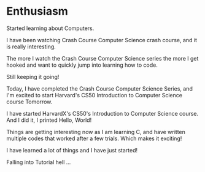 # Enthusiasm
Started learning about Computers.

I have been watching Crash Course Computer Science crash course, and it is really interesting.

The more I watch the Crash Course Computer Science series the more I get hooked and want to quickly jump into learning how to code.

Still keeping it going!

Today, I have completed the Crash Course Computer Science Series, and I'm excited to start Harvard's CS50 Introduction to Computer Science course Tomorrow.

I have started HarvardX's CS50's Introduction to Computer Science course. And I did it, I printed Hello, World!

Things are getting interesting now as I am learning C, and have written multiple codes that worked after a few trials. Which makes it exciting!

I have learned a lot of things and I have just started!

Falling into Tutorial hell ...
